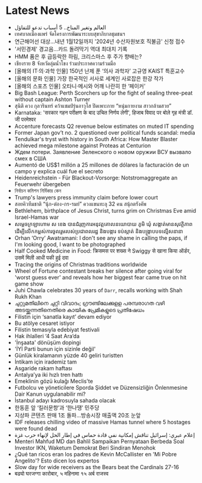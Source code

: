 # Latest News
-  العالم وتغير المناخ.. 5 أسباب تدعو للتفاؤل
-  เทศบาลเมืองแพร่ จัดโครงการพัฒนาระบบสุขาภิบาลชุมชนฯ
-  연근해어선 대상…내년 1월12일까지 '2024년 수산자원보호 직불금' 신청 접수
-  '서민경제' 경고음…카드 돌려막기 역대 최대치 기록
-  HMM 품은 후 급등락한 하림, 크리스마스 후 주가 향배는?
-  เชียงราย 8 จังหวัดลุ่มน้ำโขง ร่วมประกาศความร่วมมือ
-  [올해의 IT·의·과학 인물] 150년 난제 푼 ‘의사 과학자’ 고규영 KAIST 특훈교수
-  [올해의 문화 인물] 가장 한국적인 서사로 세계인 사로잡은 한강 작가
-  [올해의 스포츠 인물] 오타니·메시와 어깨 나란히 한 ‘페이커’
-  Big Bash League: Perth Scorchers up for the fight of sealing three-peat without captain Ashton Turner
-  สุนิติ ควง กุลวรินทร์ คว้าแชมป์รุ่นอาวุโส ปิดเพาะกาย “หนุ่มกายงาม สาวกล้ามสวย”
-  Karnataka: 'सरकार गहन परीक्षण के बाद उचित निर्णय लेगी', हिजाब विवाद पर बोले गृह मंत्री डॉ. जी परमेश्वर
-  Accenture forecasts Q2 revenue below estimates on muted IT spending
-  Former Japan gov’t no. 2 questioned over political funds scandal: media
-  Tendulkar's tryst with history in South Africa: How Master Blaster achieved mega milestone against Proteas at Centurion
-  Ждем потери. Заявление Зеленского о новом оружии ВСУ вызвало смех в США
-  Aumentó de US$1 millón a 25 millones de dólares la facturación de un campo y explica cuál fue el secreto
-  Heidenreichstein - Für Blackout-Vorsorge: Notstromaggregate an Feuerwehr übergeben
-  নির্বাচন কমিশন নির্বিকার কেন
-  Trump's lawyers press immunity claim before lower court
-  สอยคิวทีมชาติ “นุ้ก-ต๋อง-กร-รมย์” ควงแขนทะลุ 32 คน สนุ้กตรังคัพ
-  Bethlehem, birthplace of Jesus Christ, turns grim on Christmas Eve amid Israel-Hamas war
-  សម្តេចក្រឡាហោម ស ខេង បានជំរុញការអនុវត្តគោលនយោបាយ ភូមិ ឃុំ សង្កាត់មានសុវត្ថិភាព ដើម្បីលើកកម្ពស់ការចូលរួមរបស់ប្រជាពលរដ្ឋ និងបង្ការ ទប់ស្កាត់ និងបង្ក្រាបបទល្មើសនានា
-  Orhan ‘Orry’ Awatramani: I don't see any shame in calling the paps, if I'm looking good, I want to be photographed
-  Half Cooked Medicine in Food: क्रिसमस पर शख्स ने Swiggy से खाना किया ऑर्डर, उसमें मिली आधी पकी हुई दवा
-  Tracing the origins of Christmas traditions worldwide
-  Wheel of Fortune contestant breaks her silence after going viral for 'worst guess ever' and reveals how her biggest fear came true on hit game show
-  Juhi Chawla celebrates 30 years of `Darr`, recalls working with Shah Rukh Khan
-  ചുറ്റുമതിലിനെ ചുറ്റി വിവാദം; ഗ്രൗണ്ടിലേക്കുളള പരമ്പരാഗത വഴി അടയ്ക്കുന്നതിനെതിരെ കായിക പ്രേമികളുടെ പ്രതിഷേധം
-  Filistin için ‘sanatla kayıt’ devam ediyor
-  Bu atölye cesaret istiyor
-  Filistin temasıyla edebiyat festivali
-  Hak ihlalleri ‘4 Saat Ara’da
-  'İnşaata' dönüşüm dopingi
-  'İYİ Parti bunun için sizinle değil'
-  Günlük kiralamanın yüzde 40 geliri turistten
-  İntikam için irademiz tam
-  Asgaride rakam haftası
-  Antalya’ya iki hızlı tren hattı
-  Emeklinin gözü kulağı Meclis'te
-  Futbolcu ve yöneticilere Sporda Şiddet ve Düzensizliğin Önlenmesine Dair Kanun uygulanabilir mi?
-  İstanbul adayı kadrosuyla sahada olacak
-  한동훈 앞 ‘킬러문항’과 ‘한나땡’ 민주당
-  지상파 콘텐츠 판매 1조 돌파…방송시장 매출액 20조 눈앞
-  IDF releases chilling video of massive Hamas tunnel where 5 hostages were found dead
-  إعلام عبري: إسرائيل تناقش إمكانية نفي قادة حماس في إطار الحل لإنهاء حرب غزة
-  Menteri Mahfud MD dan Bahlil Sampaikan Pernyataan Berbeda Soal Investor IKN, Waketum Demokrat Beri Sindiran Menohok
-  ¿Qué tan ricos eran los padres de Kevin McCallister en 'Mi Pobre Angelito'? Esto dicen los expertos
-  Slow day for wide receivers as the Bears beat the Cardinals 27-16
-  बढ्यो घरजग्गा कारोबार, ५ महिनामा १५ अर्ब राजस्व
